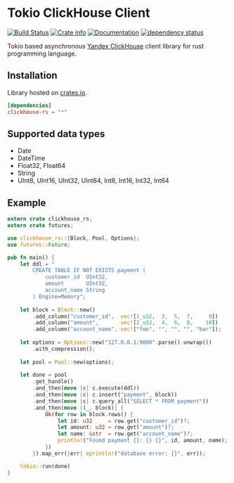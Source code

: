 # Tokio ClickHouse Client 

[![Build Status](https://travis-ci.com/suharev7/clickhouse-rs.svg?branch=master)](https://travis-ci.com/suharev7/clickhouse-rs)
[![Crate info](https://img.shields.io/crates/v/clickhouse-rs.svg)](https://crates.io/crates/clickhouse-rs)
[![Documentation](https://docs.rs/clickhouse-rs/badge.svg)](https://docs.rs/clickhouse-rs)
[![dependency status](https://deps.rs/repo/github/suharev7/clickhouse-rs/status.svg)](https://deps.rs/repo/github/suharev7/clickhouse-rs)

Tokio based asynchronous [Yandex ClickHouse](https://clickhouse.yandex/) client library for rust programming language. 

## Installation
Library hosted on [crates.io](https://crates.io/crates/clickhouse-rs/).
```toml
[dependencies]
clickhouse-rs = "*"
```

## Supported data types

* Date
* DateTime
* Float32, Float64
* String
* UInt8, UInt16, UInt32, UInt64, Int8, Int16, Int32, Int64

## Example

```rust
extern crate clickhouse_rs;
extern crate futures;

use clickhouse_rs::{Block, Pool, Options};
use futures::Future;

pub fn main() {
    let ddl = "
        CREATE TABLE IF NOT EXISTS payment (
            customer_id  UInt32,
            amount       UInt32,
            account_name String
        ) Engine=Memory";
    
    let block = Block::new()
        .add_column("customer_id",  vec![1_u32,  3,  5,  7,     9])
        .add_column("amount",       vec![2_u32,  4,  6,  8,    10])
        .add_column("account_name", vec!["foo", "", "", "", "bar"]);
    
    let options = Options::new("127.0.0.1:9000".parse().unwrap())
        .with_compression();
    
    let pool = Pool::new(options);
    
    let done = pool
        .get_handle()
        .and_then(move |c| c.execute(ddl))
        .and_then(move |c| c.insert("payment", block))
        .and_then(move |c| c.query_all("SELECT * FROM payment"))
        .and_then(move |(_, block)| {
            Ok(for row in block.rows() {
                let id: u32     = row.get("customer_id")?;
                let amount: u32 = row.get("amount")?;
                let name: &str  = row.get("account_name")?;
                println!("Found payment {}: {} {}", id, amount, name);
            })
        }).map_err(|err| eprintln!("database error: {}", err));

    tokio::run(done)
}
```